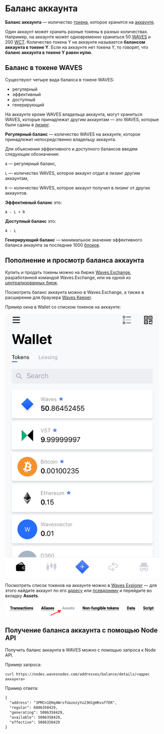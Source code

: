 # Баланс аккаунта

**Баланс аккаунта** — количество [токена](/ru/blockchain/token), которое хранится на [аккаунте](/ru/blockchain/account).

Один аккаунт может хранить разные токены в разных количествах. Например, на аккаунте может одновременно храниться 50 [WAVES](/ru/blockchain/token/waves) и 200 [WCT](/ru/blockchain/token/wct). Количество токена Y на аккаунте называется **балансом аккаунта в токене Y**. Если на аккаунте нет токена Y, то говорят, что **баланс аккаунта в токене Y равен нулю**.

## Баланс в токене WAVES

Существуют четыре вида баланса в токене WAVES:

* регулярный
* эффективный
* доступный
* генерирующий

На аккаунте кроме WAVES владельца аккаунта, могут храниться WAVES, которые принадлежат другим аккаунтам — это WAVES, которые были сданы в [лизинг](/ru/blockchain/leasing).

**Регулярный баланс** — количество WAVES на аккаунте, которое принадлежит непосредственно владельцу аккаунта.

Для объяснения эффективного и доступного балансов введем следующие обозначения:

`A` — регулярный баланс,

`L` — количество WAVES, которое аккаунт отдал в лизинг другим аккаунтам,

`R` — количество WAVES, которое аккаунт получил в лизинг от других аккаунтов.

**Эффективный баланс** это:

```
A - L + R
```

**Доступный баланс** это:

```
A - L
```

**Генерирующий баланс** — минимальное значение эффективного баланса аккаунта за последние 1000 [блоков](/ru/blockchain/block).

## Пополнение и просмотр баланса аккаунта

Купить и продать токены можно на бирже [Waves.Exchange](https://waves.exchange/), разработанной командой Waves.Exchange, или на одной из [централизованных бирж](https://coinmarketcap.com/currencies/waves/#markets).

Посмотреть баланс аккаунта можно в Waves.Exchange, а также в расширении для браузера [Waves Keeper](/ru/ecosystem/waves-keeper/).

Пример окна в Wallet со списком токенов на аккаунте:

![](./_assets/account-balance.png)

Посмотреть список токенов на аккаунте можно в [Waves Explorer](https://wavesexplorer.com) — для этого найдите аккаунт по его [адресу](/ru/blockchain/account/address) или [псевдониму](/ru/blockchain/account/alias) и перейдите во вкладку **Assets**.

![](./_assets/account.png)

## Получение баланса аккаунта с помощью Node API

Получить баланс аккаунта в WAVES можно с помощью запроса к Node API.

Пример запроса:

```
curl https://nodes.wavesnodes.com/addresses/balance/details/<адрес аккаунта>
```

Пример ответа:

```
{
  "address": "3PMCn1EHq4WrsfUazezyYu23H1gHKvuffER",
  "regular": 6086358429,
  "generating": 5086358429,
  "available": 5086358429,
  "effective": 5086358429
}
```
